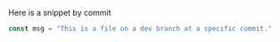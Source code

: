 Here is a snippet by commit

```js
const msg = "This is a file on a dev branch at a specific commit."
```

